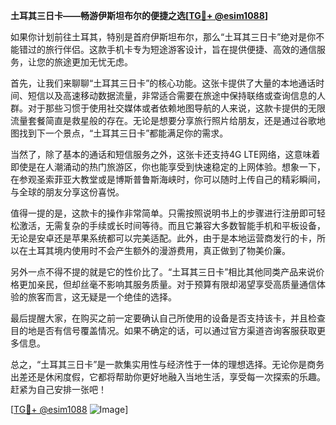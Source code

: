 **土耳其三日卡——畅游伊斯坦布尔的便捷之选[[TG💪+ @esim1088](https://t.me/s/esim1088)]**

如果你计划前往土耳其，特别是首府伊斯坦布尔，那么“土耳其三日卡”绝对是你不能错过的旅行伴侣。这款手机卡专为短途游客设计，旨在提供便捷、高效的通信服务，让您的旅途更加无忧无虑。

首先，让我们来聊聊“土耳其三日卡”的核心功能。这张卡提供了大量的本地通话时间、短信以及高速移动数据流量，非常适合需要在旅途中保持联络或查询信息的人群。对于那些习惯于使用社交媒体或者依赖地图导航的人来说，这款卡提供的无限流量套餐简直是救星般的存在。无论是想要分享旅行照片给朋友，还是通过谷歌地图找到下一个景点，“土耳其三日卡”都能满足你的需求。

当然了，除了基本的通话和短信服务之外，这张卡还支持4G LTE网络，这意味着即使是在人潮涌动的热门旅游区，你也能享受到快速稳定的上网体验。想象一下，在参观圣索菲亚大教堂或是博斯普鲁斯海峡时，你可以随时上传自己的精彩瞬间，与全球的朋友分享这份喜悦。

值得一提的是，这款卡的操作非常简单。只需按照说明书上的步骤进行注册即可轻松激活，无需复杂的手续或长时间等待。而且它兼容大多数智能手机和平板设备，无论是安卓还是苹果系统都可以完美适配。此外，由于是本地运营商发行的卡，所以在土耳其境内使用时不会产生额外的漫游费用，真正做到了物美价廉。

另外一点不得不提的就是它的性价比了。“土耳其三日卡”相比其他同类产品来说价格更加亲民，但却丝毫不影响其服务质量。对于预算有限却渴望享受高质量通信体验的旅客而言，这无疑是一个绝佳的选择。

最后提醒大家，在购买之前一定要确认自己所使用的设备是否支持该卡，并且检查目的地是否有信号覆盖情况。如果不确定的话，可以通过官方渠道咨询客服获取更多信息。

总之，“土耳其三日卡”是一款集实用性与经济性于一体的理想选择。无论你是商务出差还是休闲度假，它都将帮助你更好地融入当地生活，享受每一次探索的乐趣。赶紧为自己安排一张吧！

[[TG💪+ @esim1088](https://t.me/s/esim1088) ![Image](https://i.postimg.cc/4NQfJmqS/Snipaste-2025-05-13-00-14-12.png)]